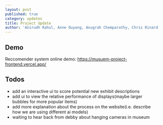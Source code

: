 ```yaml
---
layout: post
published: true
category: updates
title: Project Update
author: 'Anirudh Rahul, Anne Ouyang, Anugrah Chemparathy, Chris Rinard'
---
```

## Demo
Reccomender system online demo: https://musuem-project-frontend.vercel.app/

## Todos
- add an interactive ui to score potential new exhibit descriptions
- add ui to view the relative performance of displays(maybe larger bubbles for more popular items)
- add more explanation about the process on the website(i.e. describe how we are using different ai models)
- waiting to hear back from debby about hanging cameras in museum
